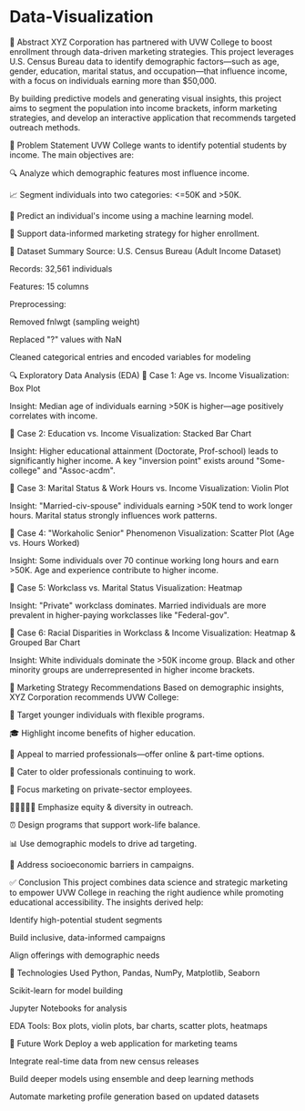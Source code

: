 # Data-Visualization
🧠 Abstract
XYZ Corporation has partnered with UVW College to boost enrollment through data-driven marketing strategies. This project leverages U.S. Census Bureau data to identify demographic factors—such as age, gender, education, marital status, and occupation—that influence income, with a focus on individuals earning more than $50,000.

By building predictive models and generating visual insights, this project aims to segment the population into income brackets, inform marketing strategies, and develop an interactive application that recommends targeted outreach methods.

🚩 Problem Statement
UVW College wants to identify potential students by income. The main objectives are:

🔍 Analyze which demographic features most influence income.

📈 Segment individuals into two categories: <=50K and >50K.

🤖 Predict an individual's income using a machine learning model.

🎯 Support data-informed marketing strategy for higher enrollment.

📂 Dataset Summary
Source: U.S. Census Bureau (Adult Income Dataset)

Records: 32,561 individuals

Features: 15 columns

Preprocessing:

Removed fnlwgt (sampling weight)

Replaced "?" values with NaN

Cleaned categorical entries and encoded variables for modeling

🔍 Exploratory Data Analysis (EDA)
📌 Case 1: Age vs. Income
Visualization: Box Plot

Insight: Median age of individuals earning >50K is higher—age positively correlates with income.

📌 Case 2: Education vs. Income
Visualization: Stacked Bar Chart

Insight: Higher educational attainment (Doctorate, Prof-school) leads to significantly higher income. A key "inversion point" exists around "Some-college" and "Assoc-acdm".

📌 Case 3: Marital Status & Work Hours vs. Income
Visualization: Violin Plot

Insight: "Married-civ-spouse" individuals earning >50K tend to work longer hours. Marital status strongly influences work patterns.

📌 Case 4: "Workaholic Senior" Phenomenon
Visualization: Scatter Plot (Age vs. Hours Worked)

Insight: Some individuals over 70 continue working long hours and earn >50K. Age and experience contribute to higher income.

📌 Case 5: Workclass vs. Marital Status
Visualization: Heatmap

Insight: "Private" workclass dominates. Married individuals are more prevalent in higher-paying workclasses like "Federal-gov".

📌 Case 6: Racial Disparities in Workclass & Income
Visualization: Heatmap & Grouped Bar Chart

Insight: White individuals dominate the >50K income group. Black and other minority groups are underrepresented in higher income brackets.

🧭 Marketing Strategy Recommendations
Based on demographic insights, XYZ Corporation recommends UVW College:

🎯 Target younger individuals with flexible programs.

🎓 Highlight income benefits of higher education.

👫 Appeal to married professionals—offer online & part-time options.

👴 Cater to older professionals continuing to work.

🏢 Focus marketing on private-sector employees.

🧑🏾‍🤝‍🧑🏻 Emphasize equity & diversity in outreach.

⏰ Design programs that support work-life balance.

📊 Use demographic models to drive ad targeting.

🤝 Address socioeconomic barriers in campaigns.

✅ Conclusion
This project combines data science and strategic marketing to empower UVW College in reaching the right audience while promoting educational accessibility. The insights derived help:

Identify high-potential student segments

Build inclusive, data-informed campaigns

Align offerings with demographic needs

📌 Technologies Used
Python, Pandas, NumPy, Matplotlib, Seaborn

Scikit-learn for model building

Jupyter Notebooks for analysis

EDA Tools: Box plots, violin plots, bar charts, scatter plots, heatmaps

🚀 Future Work
Deploy a web application for marketing teams

Integrate real-time data from new census releases

Build deeper models using ensemble and deep learning methods

Automate marketing profile generation based on updated datasets

